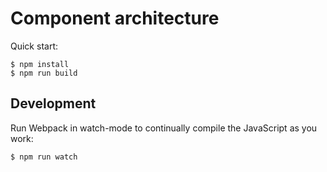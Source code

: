 # Component architecture

Quick start:

```
$ npm install
$ npm run build
````

## Development

Run Webpack in watch-mode to continually compile the JavaScript as you work:

```
$ npm run watch
```
